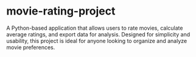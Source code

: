 # movie-rating-project
A Python-based application that allows users to rate movies, calculate average ratings, and export data for analysis. Designed for simplicity and usability, this project is ideal for anyone looking to organize and analyze movie preferences.
